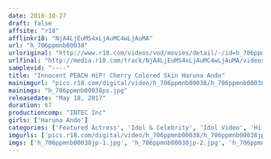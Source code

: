 ```yaml
---
date: 2018-10-27
draft: false
affsite: "r18"
afflinkr18: "NjA4LjEuMS4xLjAuMC4wLjAuMA"
url: "h_706ppmnb00038"
urloriginal: "http://www.r18.com/videos/vod/movies/detail/-/id=h_706ppmnb00038"
urlfinal: "http://media.r18.com/track/NjA4LjEuMS4xLjAuMC4wLjAuMA/videos/vod/movies/detail/-/id=h_706ppmnb00038"
samplevid: "----"
title: "Innocent PEACH HiP! Cherry Colored Skin Haruna Ando"
mainimgurl: "pics.r18.com/digital/video/h_706ppmnb00038/h_706ppmnb00038ps.jpg"
mainimgs: "h_706ppmnb00038ps.jpg"
releasedate: "May 18, 2017"
duration: 67
productioncomp: "INTEC Inc"
girls: ['Haruna Ando']
categories: ['Featured Actress', 'Idol & Celebrity', 'Idol Video', 'Hi-Def']
imgurls: ['pics.r18.com/digital/video/h_706ppmnb00038/h_706ppmnb00038jp-1.jpg', 'pics.r18.com/digital/video/h_706ppmnb00038/h_706ppmnb00038jp-2.jpg', 'pics.r18.com/digital/video/h_706ppmnb00038/h_706ppmnb00038jp-3.jpg', 'pics.r18.com/digital/video/h_706ppmnb00038/h_706ppmnb00038jp-4.jpg', 'pics.r18.com/digital/video/h_706ppmnb00038/h_706ppmnb00038jp-5.jpg', 'pics.r18.com/digital/video/h_706ppmnb00038/h_706ppmnb00038jp-6.jpg', 'pics.r18.com/digital/video/h_706ppmnb00038/h_706ppmnb00038jp-7.jpg', 'pics.r18.com/digital/video/h_706ppmnb00038/h_706ppmnb00038jp-8.jpg', 'pics.r18.com/digital/video/h_706ppmnb00038/h_706ppmnb00038jp-9.jpg', 'pics.r18.com/digital/video/h_706ppmnb00038/h_706ppmnb00038jp-10.jpg', 'pics.r18.com/digital/video/h_706ppmnb00038/h_706ppmnb00038jp-11.jpg', 'pics.r18.com/digital/video/h_706ppmnb00038/h_706ppmnb00038jp-12.jpg', 'pics.r18.com/digital/video/h_706ppmnb00038/h_706ppmnb00038jp-13.jpg', 'pics.r18.com/digital/video/h_706ppmnb00038/h_706ppmnb00038jp-14.jpg', 'pics.r18.com/digital/video/h_706ppmnb00038/h_706ppmnb00038jp-15.jpg', 'pics.r18.com/digital/video/h_706ppmnb00038/h_706ppmnb00038jp-16.jpg', 'pics.r18.com/digital/video/h_706ppmnb00038/h_706ppmnb00038jp-17.jpg', 'pics.r18.com/digital/video/h_706ppmnb00038/h_706ppmnb00038jp-18.jpg', 'pics.r18.com/digital/video/h_706ppmnb00038/h_706ppmnb00038jp-19.jpg', 'pics.r18.com/digital/video/h_706ppmnb00038/h_706ppmnb00038jp-20.jpg']
imgs: ['h_706ppmnb00038jp-1.jpg', 'h_706ppmnb00038jp-2.jpg', 'h_706ppmnb00038jp-3.jpg', 'h_706ppmnb00038jp-4.jpg', 'h_706ppmnb00038jp-5.jpg', 'h_706ppmnb00038jp-6.jpg', 'h_706ppmnb00038jp-7.jpg', 'h_706ppmnb00038jp-8.jpg', 'h_706ppmnb00038jp-9.jpg', 'h_706ppmnb00038jp-10.jpg', 'h_706ppmnb00038jp-11.jpg', 'h_706ppmnb00038jp-12.jpg', 'h_706ppmnb00038jp-13.jpg', 'h_706ppmnb00038jp-14.jpg', 'h_706ppmnb00038jp-15.jpg', 'h_706ppmnb00038jp-16.jpg', 'h_706ppmnb00038jp-17.jpg', 'h_706ppmnb00038jp-18.jpg', 'h_706ppmnb00038jp-19.jpg', 'h_706ppmnb00038jp-20.jpg']
---
```

